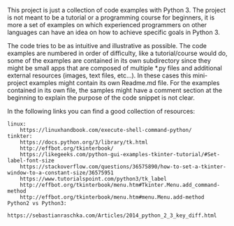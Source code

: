 This project is just a collection of code examples with Python 3. The project is not meant to be a tutorial or a
programming course for beginners, it is more a set of examples on which experienced programmers on other languages can
have an idea on how to achieve specific goals in Python 3.

The code tries to be as intuitive and illustrative as possible. The code examples are numbered in order of difficulty,
like a tutorial/course would do, some of the examples are contained in its own subdirectory since they might be small
apps that are composed of multiple *.py files and additional external resources (images, text files, etc...). In these
cases this mini-project examples might contain its own Readme.md file. For the examples contained in its own file, the
samples might have a comment section at the beginning to explain the purpose of the code snippet is not clear.


In the following links you can find a good collection of resources:

    linux:
        https://linuxhandbook.com/execute-shell-command-python/
	tinkter:
	    https://docs.python.org/3/library/tk.html
	    http://effbot.org/tkinterbook/
		https://likegeeks.com/python-gui-examples-tkinter-tutorial/#Set-label-font-size
		https://stackoverflow.com/questions/36575890/how-to-set-a-tkinter-window-to-a-constant-size/36575951
		https://www.tutorialspoint.com/python3/tk_label
		http://effbot.org/tkinterbook/menu.htm#Tkinter.Menu.add_command-method
		http://effbot.org/tkinterbook/menu.htm#menu.Menu.add-method
    Python2 vs Python3:
        https://sebastianraschka.com/Articles/2014_python_2_3_key_diff.html
